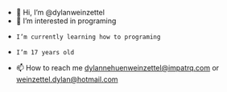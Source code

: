 - 👋 Hi, I’m @dylanweinzettel
- 👀 I’m interested in programing
-     I’m currently learning how to programing
-     I’m 17 years old  
- 📫  How to reach me dylannehuenweinzettel@impatrq.com or weinzettel.dylan@hotmail.com

